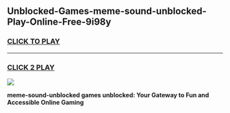 
## Unblocked-Games-meme-sound-unblocked-Play-Online-Free-9i98y
<h3>
<a href="https://premium76.site?title=meme-sound-unblocked&ref=26A">CLICK TO PLAY</a></h3>
<hr>

<h3>
<a href="https://premium76.site?title=meme-sound-unblocked&ref=26A">CLICK 2 PLAY</a>
  
</h3>

<a href="https://premium76.site?title=meme-sound-unblocked&ref=26A"><img src="https://clearcache.store/games.png"></a>


**meme-sound-unblocked games unblocked: Your Gateway to Fun and Accessible Online Gaming**
